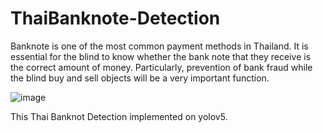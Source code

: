 # ThaiBanknote-Detection
Banknote is one of the most common payment methods in Thailand.  It is essential for the blind to know whether the bank note that they receive is the correct amount of money. Particularly, prevention of bank fraud while the blind buy and sell objects will be a very important function.

![image](https://user-images.githubusercontent.com/65888725/160875558-0806ee40-cdef-4ea3-9c4b-7d218ca84a01.png)


This Thai Banknot Detection implemented on yolov5.

